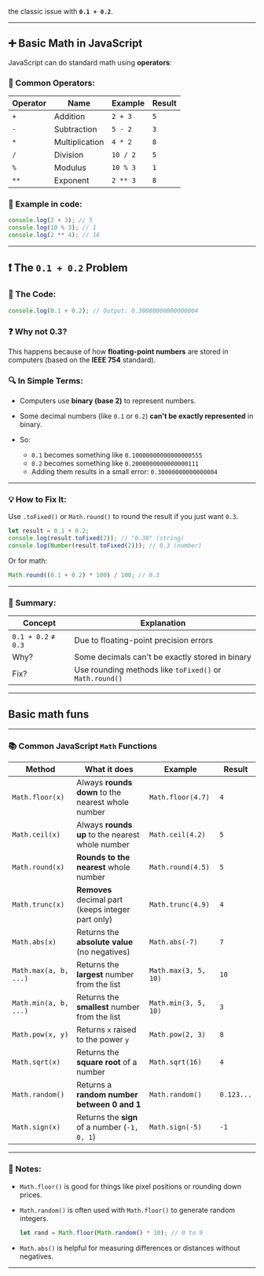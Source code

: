 the classic issue with **`0.1 + 0.2`**.

---

## ➕ Basic Math in JavaScript

JavaScript can do standard math using **operators**:

### 🔢 Common Operators:

| Operator | Name           | Example  | Result |
| -------- | -------------- | -------- | ------ |
| `+`      | Addition       | `2 + 3`  | `5`    |
| `-`      | Subtraction    | `5 - 2`  | `3`    |
| `*`      | Multiplication | `4 * 2`  | `8`    |
| `/`      | Division       | `10 / 2` | `5`    |
| `%`      | Modulus        | `10 % 3` | `1`    |
| `**`     | Exponent       | `2 ** 3` | `8`    |

### 🧠 Example in code:

```js
console.log(2 + 3); // 5
console.log(10 % 3); // 1
console.log(2 ** 4); // 16
```

---

## ❗ The `0.1 + 0.2` Problem

### 🤔 The Code:

```js
console.log(0.1 + 0.2); // Output: 0.30000000000000004
```

### ❓ Why not 0.3?

This happens because of how **floating-point numbers** are stored in computers (based on the **IEEE 754** standard).

### 🔍 In Simple Terms:

* Computers use **binary (base 2)** to represent numbers.
* Some decimal numbers (like `0.1` or `0.2`) **can't be exactly represented** in binary.
* So:

  * `0.1` becomes something like `0.10000000000000000555`
  * `0.2` becomes something like `0.2000000000000000111`
  * Adding them results in a small error: `0.30000000000000004`

---

### 💡 How to Fix It:

Use `.toFixed()` or `Math.round()` to round the result if you just want `0.3`.

```js
let result = 0.1 + 0.2;
console.log(result.toFixed(2)); // "0.30" (string)
console.log(Number(result.toFixed(2))); // 0.3 (number)
```

Or for math:

```js
Math.round((0.1 + 0.2) * 100) / 100; // 0.3
```

---

### 📌 Summary:

| Concept             | Explanation                                             |
| ------------------- | ------------------------------------------------------- |
| `0.1 + 0.2` ≠ `0.3` | Due to floating-point precision errors                  |
| Why?                | Some decimals can't be exactly stored in binary         |
| Fix?                | Use rounding methods like `toFixed()` or `Math.round()` |

---

## Basic math funs

---

### 📚 Common JavaScript `Math` Functions

| **Method**            | **What it does**                                   | **Example**          | **Result** |
| --------------------- | -------------------------------------------------- | -------------------- | ---------- |
| `Math.floor(x)`       | Always **rounds down** to the nearest whole number | `Math.floor(4.7)`    | `4`        |
| `Math.ceil(x)`        | Always **rounds up** to the nearest whole number   | `Math.ceil(4.2)`     | `5`        |
| `Math.round(x)`       | **Rounds to the nearest** whole number             | `Math.round(4.5)`    | `5`        |
| `Math.trunc(x)`       | **Removes** decimal part (keeps integer part only) | `Math.trunc(4.9)`    | `4`        |
| `Math.abs(x)`         | Returns the **absolute value** (no negatives)      | `Math.abs(-7)`       | `7`        |
| `Math.max(a, b, ...)` | Returns the **largest** number from the list       | `Math.max(3, 5, 10)` | `10`       |
| `Math.min(a, b, ...)` | Returns the **smallest** number from the list      | `Math.min(3, 5, 10)` | `3`        |
| `Math.pow(x, y)`      | Returns `x` raised to the power `y`                | `Math.pow(2, 3)`     | `8`        |
| `Math.sqrt(x)`        | Returns the **square root** of a number            | `Math.sqrt(16)`      | `4`        |
| `Math.random()`       | Returns a **random number between 0 and 1**        | `Math.random()`      | `0.123...` |
| `Math.sign(x)`        | Returns the **sign** of a number (`-1, 0, 1`)      | `Math.sign(-5)`      | `-1`       |

---

### 📝 Notes:

* `Math.floor()` is good for things like pixel positions or rounding down prices.
* `Math.random()` is often used with `Math.floor()` to generate random integers.

  ```js
  let rand = Math.floor(Math.random() * 10); // 0 to 9
  ```
* `Math.abs()` is helpful for measuring differences or distances without negatives.

---


